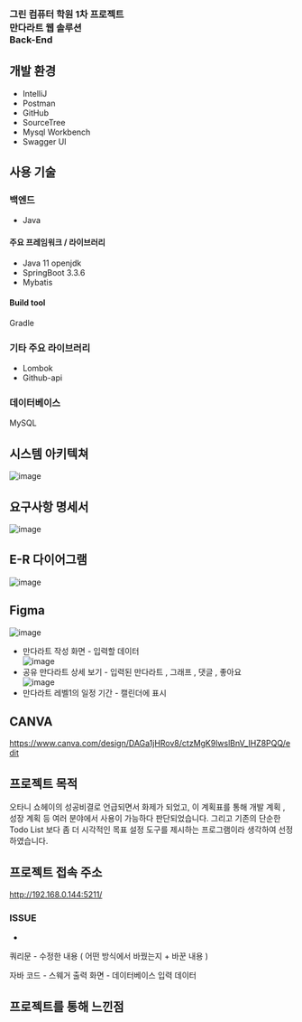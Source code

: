 ### 그린 컴퓨터 학원 1차 프로젝트<br/>만다라트 웹 솔루션<br/>Back-End


## 개발 환경
- IntelliJ
- Postman
- GitHub
- SourceTree
- Mysql Workbench
- Swagger UI

## 사용 기술

### 백엔드
- Java 

#### 주요 프레임워크 / 라이브러리
- Java 11 openjdk
- SpringBoot 3.3.6
- Mybatis

#### Build tool
Gradle

### 기타 주요 라이브러리
- Lombok
- Github-api

### 데이터베이스
MySQL

## 시스템 아키텍쳐
![image](https://github.com/user-attachments/assets/fcee2ade-f164-4d47-b640-d031f3aa2e6c)

## 요구사항 명세서
![image](https://github.com/user-attachments/assets/84a092cf-6c0d-4ed1-9ae9-446a3db642f2)

## E-R 다이어그램
![image](https://github.com/user-attachments/assets/b0e7ce5b-b1ee-4d3b-8c00-0d62bad20bc6)

## Figma 
![image](https://github.com/user-attachments/assets/1f611f81-c493-490c-ba70-0075685897dd)</br>
- 만다라트 작성 화면 - 입력할 데이터 </br>
![image](https://github.com/user-attachments/assets/1098e6eb-9bef-4524-bd6f-0a12affcbf8d)</br>
- 공유 만다라트 상세 보기 - 입력된 만다라트 , 그래프 , 댓글 , 좋아요</br>
![image](https://github.com/user-attachments/assets/6247d14f-cba8-40db-8885-0f46cea304b4)</br>
- 만다라트 레벨1의 일정 기간 - 캘린더에 표시 </br>

## CANVA
https://www.canva.com/design/DAGa1jHRov8/ctzMgK9lwslBnV_IHZ8PQQ/edit

## 프로젝트 목적
오타니 쇼헤이의 성공비결로 언급되면서 화제가 되었고, 이 계획표를 통해 개발 계획 , 성장 계획 등 여러 분야에서 사용이 가능하다 판단되었습니다.
그리고 기존의 단순한 Todo List 보다 좀 더 시각적인 목표 설정 도구를 제시하는 프로그램이라 생각하여 선정하였습니다.

## 프로젝트 접속 주소
http://192.168.0.144:5211/

### ISSUE
- 
쿼리문 - 수정한 내용 ( 어떤 방식에서 바꿨는지 + 바꾼 내용 )

자바 코드 - 스웨거 출력 화면 - 데이터베이스 입력 데이터 

## 프로젝트를 통해 느낀점



